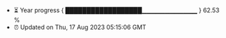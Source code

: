 - ⏳ Year progress { ██████████████████▁▁▁▁▁▁▁▁▁▁▁▁ } 62.53 %
- ⏰ Updated on Thu, 17 Aug 2023 05:15:06 GMT

